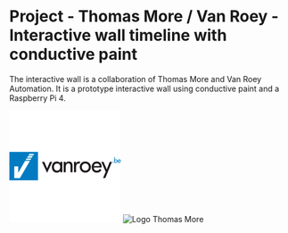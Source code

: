 # Project - Thomas More / Van Roey - Interactive wall timeline with conductive paint
The interactive wall is a collaboration of Thomas More and Van Roey Automation.
It is a prototype interactive wall using conductive paint and a Raspberry Pi 4.

<img src="https://raw.githubusercontent.com/jonasclaes/project-thomasmore-vanroey-2021/master/media/pictures/logo.png" alt="Logo Van Roey" width="200"/>

<img src="https://www.thomasmore.be/sites/www.thomasmore.be/files/tm_eng_standaardlogo_rgb.png" alt="Logo Thomas More" width="200"/>
